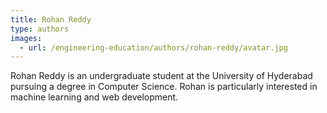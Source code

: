 ```yaml
---
title: Rohan Reddy
type: authors
images:
  - url: /engineering-education/authors/rohan-reddy/avatar.jpg 
---
```

Rohan Reddy is an undergraduate student at the University of Hyderabad pursuing a degree in Computer Science. Rohan is particularly interested in machine learning and web development.
